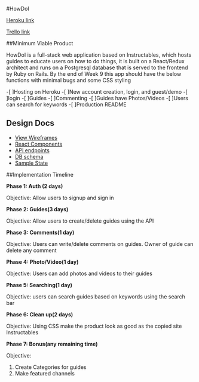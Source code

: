#HowDoI

[Heroku link][heroku]

[Trello link][trello]

[heroku]: http://www.herokuapp.com
[trello]: https://trello.com/b/gW4znUwg/instructables-full-stack-project

##Minimum Viable Product

HowDoI is a full-stack web application based on Instructables, which hosts guides to educate users on how to do things, it is built on a React/Redux architect and runs on a Postgresql database that is served to the frontend by Ruby on Rails. By the end of Week 9 this app should have the below functions with minimal bugs and some CSS styling

-[ ]Hosting on Heroku
-[ ]New account creation, login, and guest/demo -[ ]login
-[ ]Guides
-[ ]Commenting
-[ ]Guides have Photos/Videos
-[ ]Users can search for keywords
-[ ]Production README

## Design Docs
* [View Wireframes][wireframes]
* [React Components][components]
* [API endpoints][api-endpoints]
* [DB schema][schema]
* [Sample State][sample-state]

[wireframes]: ./wireframes
[components]: ./component-hierarchy.md
[sample-state]: ./sample-state.md
[api-endpoints]: ./api-endpoints.md
[schema]: ./schema.md


##Implementation Timeline

**Phase 1: Auth (2 days)**

Objective: Allow users to signup and sign in

**Phase 2: Guides(3 days)**

Objective: Allow users to create/delete guides using the API

**Phase 3: Comments(1 day)**

Objective: Users can write/delete comments on guides. Owner of guide can delete any comment

**Phase 4: Photo/Video(1 day)**

Objective: Users can add photos and videos to their guides

**Phase 5: Searching(1 day)**

Objective: users can search guides based on keywords using the search bar

**Phase 6: Clean up(2 days)**

Objective: Using CSS make the product look as good as the copied site Instructables

**Phase 7: Bonus(any remaining time)**

Objective:
1) Create Categories for guides
2) Make featured channels
